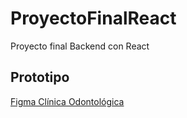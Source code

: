 # ProyectoFinalReact
Proyecto final Backend con React

## Prototipo
[Figma Clínica Odontológica](https://www.figma.com/file/5XvaiSUC7Y4mcfWr2OBcYg/Clínica-Odontológica?node-id=33%3A4)
